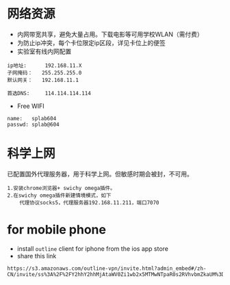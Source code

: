 
# 网络资源
* 内网带宽共享，避免大量占用。下载电影等可用学校WLAN（需付费）
* 为防止ip冲突，每个卡位限定ip区段，详见卡位上的便签
* 实验室有线内网配置
```
ip地址:      192.168.11.X
子网掩码：   255.255.255.0
默认网关：   192.168.11.1

首选DNS:     114.114.114.114
```
* Free WIFI
```
name:   splab604
passwd: splab@604
```

# 科学上网

已配置国外代理服务器，用于科学上网。但敏感时期会被封，不可用。
```
1.安装chrome浏览器+ swichy omega插件。
2.在swichy omega插件新建情境模式，如下
    代理协议socks5，代理服务器192.168.11.211，端口7070
```

# for mobile phone
* install `outline` client for iphone from the ios app store
* share this link
```
https://s3.amazonaws.com/outline-vpn/invite.html?admin_embed#/zh-CN/invite/ss%3A%2F%2FY2hhY2hhMjAtaWV0Zi1wb2x5MTMwNTpaR0s2RVhvbmZkaUM%3D%40205.185.117.151%3A20162%2F%3Foutline%3D1
```


